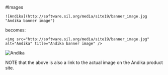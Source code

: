 #Images

`![Andika](http://software.sil.org/media/site19/banner_image.jpg "Andika banner image")`

becomes:

`<img src="http://software.sil.org/media/site19/banner_image.jpg" alt="Andika" title="Andika banner image" />`

![Andika](http://software.sil.org/media/site19/banner_image.jpg "Andika banner image")

NOTE that the above is also a link to the actual image on the Andika product site.
